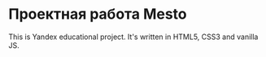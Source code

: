 # Проектная работа Mesto
This is Yandex educational project. It's written in HTML5, CSS3 and vanilla JS.

